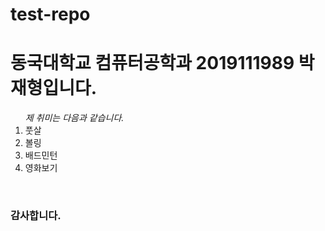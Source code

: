 # test-repo
<h1>동국대학교 컴퓨터공학과 2019111989 박재형입니다.</h1>

<ol><i>제 취미는 다음과 같습니다.</i>
  <li>풋살</li>
  <li>볼링</li>
  <li>배드민턴</li>
  <li>영화보기</li>
</ol>
<br/>

### 감사합니다.
